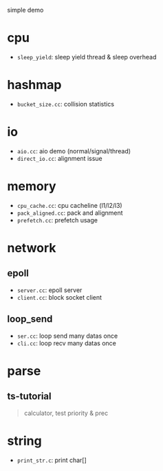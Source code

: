 simple demo
# cpu
- `sleep_yield`: sleep yield thread & sleep overhead
# hashmap
- `bucket_size.cc`: collision statistics
# io
- `aio.cc`: aio demo (normal/signal/thread)
- `direct_io.cc`: alignment issue
# memory
- `cpu_cache.cc`: cpu cacheline (l1/l2/l3)
- `pack_aligned.cc`: pack and alignment
- `prefetch.cc`: prefetch usage
# network
## epoll
- `server.cc`: epoll server
- `client.cc`: block socket client
## loop_send
- `ser.cc`: loop send many datas once
- `cli.cc`: loop recv many datas once
# parse
## ts-tutorial
> calculator, test priority & prec
# string
- `print_str.c`: print char[]

